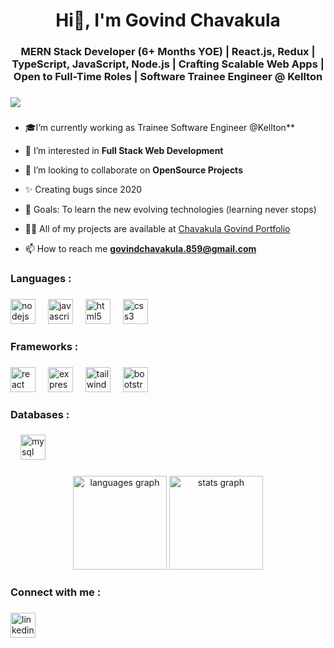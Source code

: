 
<h1 align="center">Hi👋, I'm Govind Chavakula</h1>

###

<h3 align="center">MERN Stack Developer (6+ Months YOE) | React.js, Redux | TypeScript, JavaScript, Node.js | Crafting Scalable Web Apps | Open to Full-Time Roles | Software Trainee Engineer @ Kellton</h3>

###

<div align="left">
  <img src="https://visitor-badge.laobi.icu/badge?page_id=GovindRaj007.GovindRaj007&left_text=profile%20views"  />
</div>

###

- 🎓I’m currently working as Trainee Software Engineer @Kellton**

- 👀 I’m interested in **Full Stack Web Development**

- 👯 I’m looking to collaborate on **OpenSource Projects**

- ✨ Creating bugs since 2020

- 🎯 Goals: To learn the new evolving technologies (learning never stops)

- 👨‍💻 All of my projects are available at [Chavakula Govind Portfolio](https://govind-portfolio-lg.vercel.app/)

- 📫 How to reach me **govindchavakula.859@gmail.com**


###

<h3 align="left">Languages :</h3>

###

<div align="left">
  <img src="https://img.shields.io/badge/Node.js-339933?logo=nodedotjs&logoColor=white&style=for-the-badge" height="40" alt="nodejs logo"  />
  <img width="12" />
  <img src="https://img.shields.io/badge/JavaScript-F7DF1E?logo=javascript&logoColor=black&style=for-the-badge" height="40" alt="javascript logo"  />
  <img width="12" />
  <img src="https://img.shields.io/badge/HTML5-E34F26?logo=html5&logoColor=white&style=for-the-badge" height="40" alt="html5 logo"  />
  <img width="12" />
  <img src="https://img.shields.io/badge/CSS3-1572B6?logo=css3&logoColor=white&style=for-the-badge" height="40" alt="css3 logo"  />
</div>

###

<h3 align="left">Frameworks :</h3>

###

<div align="left">
  <img src="https://img.shields.io/badge/React-61DAFB?logo=react&logoColor=black&style=for-the-badge" height="40" alt="react logo"  />
  <img width="12" />
  <img src="https://img.shields.io/badge/Express-000000?logo=express&logoColor=white&style=for-the-badge" height="40" alt="express logo"  />
  <img width="12" />
  <img src="https://img.shields.io/badge/Tailwind CSS-06B6D4?logo=tailwindcss&logoColor=black&style=for-the-badge" height="40" alt="tailwindcss logo"  />
  <img width="12" />
  <img src="https://img.shields.io/badge/Bootstrap-7952B3?logo=bootstrap&logoColor=white&style=for-the-badge" height="40" alt="bootstrap logo"  />
</div>

###

<h3 align="left">Databases :</h3>

###

<div align="left">
  <img width="12" />
  <img src="https://img.shields.io/badge/MySQL-4479A1?logo=mysql&logoColor=white&style=for-the-badge" height="40" alt="mysql logo"  />
</div>

###

<div align="center">
  <img src="https://github-readme-stats.vercel.app/api/top-langs?username=GovindRaj007&locale=en&hide_title=false&layout=compact&card_width=320&langs_count=5&theme=dracula&hide_border=false&order=2" height="150" alt="languages graph"  />
  <img src="https://github-readme-stats.vercel.app/api?username=GovindRaj007&hide_title=false&hide_rank=false&show_icons=true&include_all_commits=true&count_private=true&disable_animations=false&theme=highcontrast&locale=en&hide_border=true&order=1" height="150" alt="stats graph"  />
</div>

###

<h3 align="left">Connect with me :</h3>

###

<div align="left">
  <a href="https://www.linkedin.com/in/govind-chavakula-a7b570208/" target="_blank">
    <img src="https://img.shields.io/static/v1?message=LinkedIn&logo=linkedin&label=&color=0077B5&logoColor=white&labelColor=&style=for-the-badge" height="40" alt="linkedin logo"  />
  </a>
</div>

###
